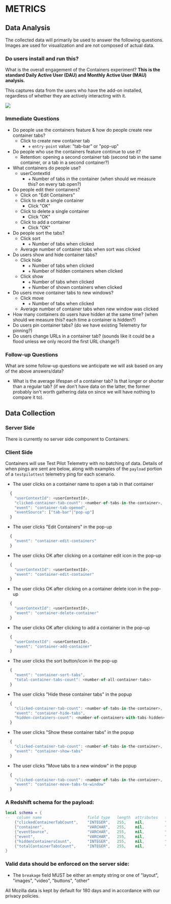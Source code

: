 # METRICS

## Data Analysis
The collected data will primarily be used to answer the following questions.
Images are used for visualization and are not composed of actual data.

### Do users install and run this?

What is the overall engagement of the Containers experiment?
**This is the standard Daily Active User (DAU) and Monthly Active User (MAU) analysis.**

This captures data from the users who have the add-on installed, regardless of
whether they are actively interacting with it.

![](images/kpi-1.png)

### Immediate Questions

* Do people use the containers feature & how do people create new container tabs?
  * Click to create new container tab
    * \+ `entry-point` value: "tab-bar" or "pop-up"
* Do people who use the containers feature continue to use it?
  * Retention: opening a second container tab (second tab in the same container, or a tab in a second container?)
* What containers do people use?
  * userContextId
    * \+ Number of tabs in the container (when should we measure this? on every tab open?)
* Do people edit their containers?
  * Click on "Edit Containers"
  * Click to edit a single container
    * Click "OK"
  * Click to delete a single container
    * Click "OK"
  * Click to add a container
    * Click "OK"
* Do people sort the tabs?
  * Click sort
    * \+ Number of tabs when clicked
  * Average number of container tabs when sort was clicked
* Do users show and hide container tabs?
  * Click hide
    * \+ Number of tabs when clicked
    * \+ Number of hidden containers when clicked
  * Click show
    * \+ Number of tabs when clicked
    * \+ Number of shown containers when clicked
* Do users move container tabs to new windows?
  * Click move
    * \+ Number of tabs when clicked
  * Average number of container tabs when new window was clicked
* How many containers do users have hidden at the same time? (when should we measure this? each time a container is hidden?)
* Do users pin container tabs? (do we have existing Telemetry for pinning?)
* Do users change URLs in a container tab? (sounds like it could be a flood unless we only record the first URL change?)

### Follow-up Questions

What are some follow-up questions we anticipate we will ask based on any of the
above answers/data?

* What is the average lifespan of a container tab? Is that longer or shorter than a regular tab? (if we don't have data on the latter, the former probably isn't worth gathering data on since we will have nothing to compare it to).

## Data Collection

### Server Side
There is currently no server side component to Containers.

### Client Side
Containers will use Test Pilot Telemetry with no batching of data.  Details
of when pings are sent are below, along with examples of the `payload` portion
of a `testpilottest` telemetry ping for each scenario.

* The user clicks on a container name to open a tab in that container

```js
  {
    "userContextId": <userContextId>,
    "clicked-container-tab-count": <number-of-tabs-in-the-container>,
    "event": "container-tab-opened",
    "eventSource": ["tab-bar"|"pop-up"]
  }
```

* The user clicks "Edit Containers" in the pop-up

```js
  {
    "event": "container-edit-containers"
  }
```

* The user clicks OK after clicking on a container edit icon in the pop-up

```js
  {
    "userContextId": <userContextId>,
    "event": "container-edit-container"
  }
```

* The user clicks OK after clicking on a container delete icon in the pop-up

```js
  {
    "userContextId": <userContextId>,
    "event": "container-delete-container"
  }
```

* The user clicks OK after clicking to add a container in the pop-up

```js
  {
    "userContextId": <userContextId>,
    "event": "container-add-container"
  }
```

* The user clicks the sort button/icon in the pop-up

```js
  {
    "event": "container-sort-tabs",
    "total-container-tabs-count": <number-of-all-container-tabs>
  }
```

* The user clicks "Hide these container tabs" in the popup

```js
  {
    "clicked-container-tab-count": <number-of-tabs-in-the-container>,
    "event": "container-hide-tabs",
    "hidden-containers-count": <number-of-containers-with-tabs-hidden>
  }
```

* The user clicks "Show these container tabs" in the popup

```js
  {
    "clicked-container-tab-count": <number-of-tabs-in-the-container>,
    "event": "container-show-tabs"
  }
```

* The user clicks "Move tabs to a new window" in the popup

```js
  {
    "clicked-container-tab-count": <number-of-tabs-in-the-container>,
    "event": "container-move-tabs-to-window"
  }
```

### A Redshift schema for the payload:

```lua
local schema = {
--   column name                    field type   length  attributes   field name
    {"clickedContainerTabCount",    "INTEGER",   255,    nil,         "Fields[payload.clickedContainerTabCount]"},
    {"container",                   "VARCHAR",   255,    nil,         "Fields[payload.container]"},
    {"eventSource",                 "VARCHAR",   255,    nil,         "Fields[payload.eventSource]"},
    {"event",                       "VARCHAR",   255,    nil,         "Fields[payload.event]"},
    {"hiddenContainersCount",       "INTEGER",   255,    nil,         "Fields[payload.hiddenContainersCount]"},
    {"totalContainerTabsCount",     "INTEGER",   255,    nil,         "Fields[payload.totalContainerTabsCount]"},
}
```

### Valid data should be enforced on the server side:

* The `breakage` field MUST be either an empty string or one of "layout",
  "images", "video", "buttons", "other"

All Mozilla data is kept by default for 180 days and in accordance with our
privacy policies.
